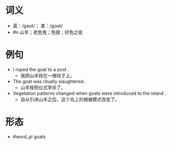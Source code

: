 # 词义
- 英：/ɡəʊt/； 美：/ɡoʊt/
- #n 山羊；老色鬼；色狼；好色之徒
# 例句
- I roped the goat to a post .
	- 我把山羊拴在一根柱子上。
- The goat was ritually slaughtered .
	- 山羊按照仪式宰杀了。
- Vegetation patterns changed when goats were introduced to the island .
	- 自从引进山羊之后，这个岛上的植被模式改变了。
# 形态
- #word_pl goats
